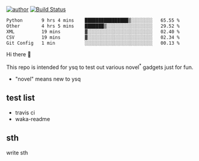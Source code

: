 [![author](https://img.shields.io/badge/author-ysq-green)](https://github.com/Yang-Shiqin)
[![Build Status](https://app.travis-ci.com/Yang-Shiqin/testall.svg?branch=main)](https://app.travis-ci.com/Yang-Shiqin/testall)

<!--START_SECTION:waka-->

```txt
Python       9 hrs 4 mins    ████████████████▒░░░░░░░░   65.55 %
Other        4 hrs 5 mins    ███████▒░░░░░░░░░░░░░░░░░   29.52 %
XML          19 mins         ▓░░░░░░░░░░░░░░░░░░░░░░░░   02.40 %
CSV          19 mins         ▓░░░░░░░░░░░░░░░░░░░░░░░░   02.34 %
Git Config   1 min           ░░░░░░░░░░░░░░░░░░░░░░░░░   00.13 %
```

<!--END_SECTION:waka-->

Hi there 👋

This repo is intended for ysq to test out various novel<sup>*</sup> gadgets just for fun.

- "novel" means new to ysq

## test list
- travis ci
- waka-readme


## sth
write sth

